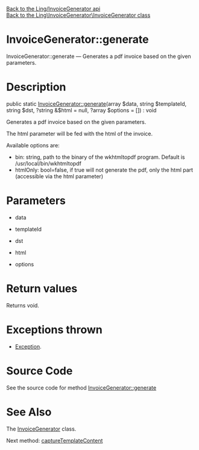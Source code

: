 [Back to the Ling/InvoiceGenerator api](https://github.com/lingtalfi/InvoiceGenerator/blob/master/doc/api/Ling/InvoiceGenerator.md)<br>
[Back to the Ling\InvoiceGenerator\InvoiceGenerator class](https://github.com/lingtalfi/InvoiceGenerator/blob/master/doc/api/Ling/InvoiceGenerator/InvoiceGenerator.md)


InvoiceGenerator::generate
================



InvoiceGenerator::generate — Generates a pdf invoice based on the given parameters.




Description
================


public static [InvoiceGenerator::generate](https://github.com/lingtalfi/InvoiceGenerator/blob/master/doc/api/Ling/InvoiceGenerator/InvoiceGenerator/generate.md)(array $data, string $templateId, string $dst, ?string &$html = null, ?array $options = []) : void




Generates a pdf invoice based on the given parameters.

The html parameter will be fed with the html of the invoice.

Available options are:

- bin: string, path to the binary of the wkhtmltopdf program. Default is /usr/local/bin/wkhtmltopdf
- htmlOnly: bool=false, if true will not generate the pdf, only the html part (accessible via the html parameter)




Parameters
================


- data

    

- templateId

    

- dst

    

- html

    

- options

    


Return values
================

Returns void.


Exceptions thrown
================

- [Exception](http://php.net/manual/en/class.exception.php).&nbsp;







Source Code
===========
See the source code for method [InvoiceGenerator::generate](https://github.com/lingtalfi/InvoiceGenerator/blob/master/InvoiceGenerator.php#L36-L77)


See Also
================

The [InvoiceGenerator](https://github.com/lingtalfi/InvoiceGenerator/blob/master/doc/api/Ling/InvoiceGenerator/InvoiceGenerator.md) class.

Next method: [captureTemplateContent](https://github.com/lingtalfi/InvoiceGenerator/blob/master/doc/api/Ling/InvoiceGenerator/InvoiceGenerator/captureTemplateContent.md)<br>

